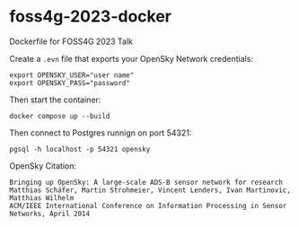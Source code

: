 # foss4g-2023-docker
Dockerfile for FOSS4G 2023 Talk

Create a `.evn` file that exports your OpenSky Network credentials:

```
export OPENSKY_USER="user name"
export OPENSKY_PASS="password"
```
Then start the container:

`docker compose up --build`

Then connect to Postgres runnign on port 54321:

`pgsql -h localhost -p 54321 opensky`

OpenSky Citation:

```
Bringing up OpenSky: A large-scale ADS-B sensor network for research
Matthias Schäfer, Martin Strohmeier, Vincent Lenders, Ivan Martinovic, Matthias Wilhelm
ACM/IEEE International Conference on Information Processing in Sensor Networks, April 2014
```
